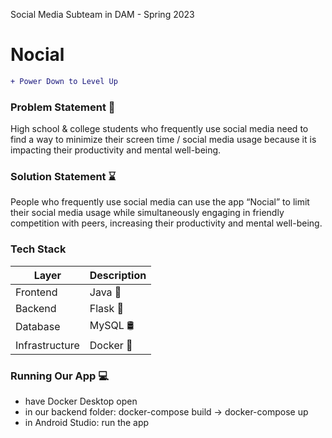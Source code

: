 Social Media Subteam in DAM - Spring 2023

# Nocial
```diff
+ Power Down to Level Up 
```

### Problem Statement 📱

High school & college students who frequently use social media need to find a way to minimize their screen time / social media usage because it is impacting their productivity and mental well-being.

### Solution Statement ⌛

People who frequently use social media can use the app “Nocial” to limit their social media usage while simultaneously engaging in friendly competition with peers, increasing their productivity and mental well-being.

### Tech Stack

| Layer  | Description |
| ------------- | ------------- |
| Frontend  | Java 🍵  |
| Backend  | Flask 🐍  |
| Database  | MySQL 🛢️ |
| Infrastructure  | Docker 🐋  |

### Running Our App 💻

* have Docker Desktop open
* in our backend folder: docker-compose build -> docker-compose up
* in Android Studio: run the app